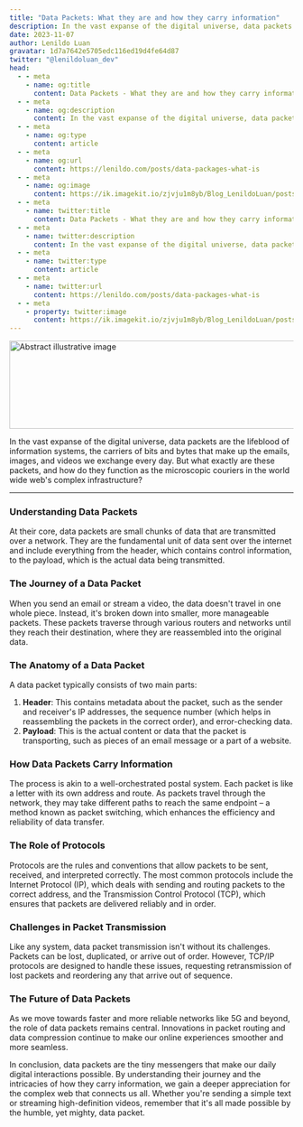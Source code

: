 ```yaml
---
title: "Data Packets: What they are and how they carry information" 
description: In the vast expanse of the digital universe, data packets are the lifeblood of information systems, the carriers of bits and bytes that make up the emails, images, and videos we exchange every day
date: 2023-11-07
author: Lenildo Luan
gravatar: 1d7a7642e5705edc116ed19d4fe64d87
twitter: "@lenildoluan_dev"
head:
  - - meta
    - name: og:title
      content: Data Packets - What they are and how they carry information
  - - meta
    - name: og:description
      content: In the vast expanse of the digital universe, data packets are the lifeblood of information systems, the carriers of bits and bytes that make up the emails, images, and videos we exchange every day
  - - meta
    - name: og:type
      content: article
  - - meta
    - name: og:url
      content: https://lenildo.com/posts/data-packages-what-is
  - - meta
    - name: og:image
      content: https://ik.imagekit.io/zjvju1m8yb/Blog_LenildoLuan/posts/How%20the%20Internet%20Works:%20A%20Comprehensive%20Guide/III.%20Building%20Blocks%20of%20the%20Internet/luan_package_in_the_style_of_detailed_pen_and_ink_sketches_mini_40bb0905-accd-4633-88f3-cd7ae677b2a6_-3TiEp6GYL.png?updatedAt=1699371316191
  - - meta
    - name: twitter:title
      content: Data Packets - What they are and how they carry information
  - - meta
    - name: twitter:description
      content: In the vast expanse of the digital universe, data packets are the lifeblood of information systems, the carriers of bits and bytes that make up the emails, images, and videos we exchange every day
  - - meta
    - name: twitter:type
      content: article
  - - meta
    - name: twitter:url
      content: https://lenildo.com/posts/data-packages-what-is
  - - meta
    - property: twitter:image
      content: https://ik.imagekit.io/zjvju1m8yb/Blog_LenildoLuan/posts/How%20the%20Internet%20Works:%20A%20Comprehensive%20Guide/III.%20Building%20Blocks%20of%20the%20Internet/luan_package_in_the_style_of_detailed_pen_and_ink_sketches_mini_40bb0905-accd-4633-88f3-cd7ae677b2a6_-3TiEp6GYL.png?updatedAt=1699371316191
---
```


<img src="https://ik.imagekit.io/zjvju1m8yb/Blog_LenildoLuan/posts/How%20the%20Internet%20Works:%20A%20Comprehensive%20Guide/III.%20Building%20Blocks%20of%20the%20Internet/luan_package_in_the_style_of_detailed_pen_and_ink_sketches_mini_40a360ca-cbc2-4579-92db-9b57670ec269-removebg-preview_9ZR_PeyofW.png?updatedAt=1699371316853" class="img-banner" alt="Abstract illustrative image" width="768" height="156" />

In the vast expanse of the digital universe, data packets are the lifeblood of information systems, the carriers of bits and bytes that make up the emails, images, and videos we exchange every day. But what exactly are these packets, and how do they function as the microscopic couriers in the world wide web's complex infrastructure?

---

### Understanding Data Packets

At their core, data packets are small chunks of data that are transmitted over a network. They are the fundamental unit of data sent over the internet and include everything from the header, which contains control information, to the payload, which is the actual data being transmitted.  

### The Journey of a Data Packet

When you send an email or stream a video, the data doesn't travel in one whole piece. Instead, it's broken down into smaller, more manageable packets. These packets traverse through various routers and networks until they reach their destination, where they are reassembled into the original data.

### The Anatomy of a Data Packet

A data packet typically consists of two main parts:

1. **Header**: This contains metadata about the packet, such as the sender and receiver's IP addresses, the sequence number (which helps in reassembling the packets in the correct order), and error-checking data.
2. **Payload**: This is the actual content or data that the packet is transporting, such as pieces of an email message or a part of a website.

### How Data Packets Carry Information

The process is akin to a well-orchestrated postal system. Each packet is like a letter with its own address and route. As packets travel through the network, they may take different paths to reach the same endpoint – a method known as packet switching, which enhances the efficiency and reliability of data transfer.

### The Role of Protocols

Protocols are the rules and conventions that allow packets to be sent, received, and interpreted correctly. The most common protocols include the Internet Protocol (IP), which deals with sending and routing packets to the correct address, and the Transmission Control Protocol (TCP), which ensures that packets are delivered reliably and in order.

### Challenges in Packet Transmission

Like any system, data packet transmission isn't without its challenges. Packets can be lost, duplicated, or arrive out of order. However, TCP/IP protocols are designed to handle these issues, requesting retransmission of lost packets and reordering any that arrive out of sequence.

### The Future of Data Packets

As we move towards faster and more reliable networks like 5G and beyond, the role of data packets remains central. Innovations in packet routing and data compression continue to make our online experiences smoother and more seamless.

In conclusion, data packets are the tiny messengers that make our daily digital interactions possible. By understanding their journey and the intricacies of how they carry information, we gain a deeper appreciation for the complex web that connects us all. Whether you're sending a simple text or streaming high-definition videos, remember that it's all made possible by the humble, yet mighty, data packet.
